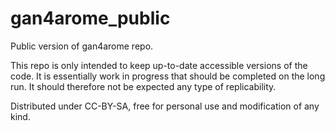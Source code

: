 # gan4arome_public

Public version of gan4arome repo.

This repo is only intended to keep up-to-date accessible versions of the code.
It is essentially work in progress that should be completed on the long run.
It should therefore not be expected any type of replicability.

Distributed under CC-BY-SA, free for personal use and modification of any kind.
